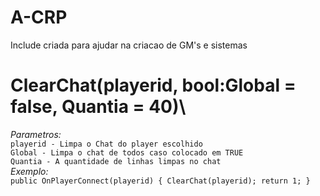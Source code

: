 # A-CRP

Include criada para ajudar na criacao de GM's e sistemas

# ClearChat(playerid, bool:Global = false, Quantia = 40)\
*Parametros:*\
`playerid - Limpa o Chat do player escolhido`\
`Global - Limpa o chat de todos caso colocado em TRUE`\
`Quantia - A quantidade de linhas limpas no chat`\
*Exemplo:*\
``public OnPlayerConnect(playerid)
{
    ClearChat(playerid);
	return 1;
}``
